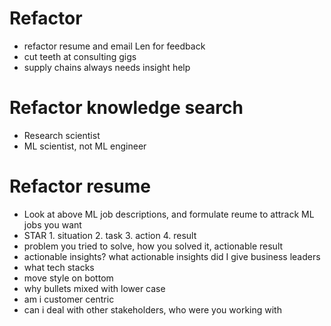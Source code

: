 # Refactor

- refactor resume and email Len for feedback
- cut teeth at consulting gigs
- supply chains always needs insight help

# Refactor knowledge search

- Research scientist
- ML scientist, not ML engineer

# Refactor resume

- Look at above ML job descriptions, and formulate reume to attrack ML jobs you want
- STAR 1. situation 2. task 3. action 4. result
- problem you tried to solve, how you solved it, actionable result
- actionable insights? what actionable insights did I give business leaders
- what tech stacks
- move style on bottom
- why bullets mixed with lower case
- am i customer centric
- can i deal with other stakeholders, who were you working with
